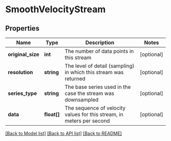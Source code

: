 # SmoothVelocityStream

## Properties
Name | Type | Description | Notes
------------ | ------------- | ------------- | -------------
**original_size** | **int** | The number of data points in this stream | [optional] 
**resolution** | **string** | The level of detail (sampling) in which this stream was returned | [optional] 
**series_type** | **string** | The base series used in the case the stream was downsampled | [optional] 
**data** | **float[]** | The sequence of velocity values for this stream, in meters per second | [optional] 

[[Back to Model list]](../README.md#documentation-for-models) [[Back to API list]](../README.md#documentation-for-api-endpoints) [[Back to README]](../README.md)


